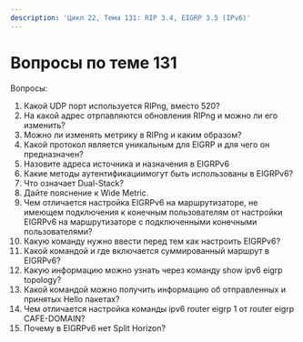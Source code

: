 ```yaml
---
description: 'Цикл 22, Тема 131: RIP 3.4, EIGRP 3.5 (IPv6)'
---
```


# Вопросы по теме 131

Вопросы:

1. Какой UDP порт используется RIPng, вместо 520?
2. На какой адрес отрпавляются обновления RIPng и можно ли его изменить?
3. Можно ли изменять метрику в RIPng и каким образом?
4. Какой протокол является уникальным для EIGRP и для чего он предназначен?
5. Назовите адреса источника и назначения в EIGRPv6
6. Какие методы аутентификациимогут быть использованы в EIGRPv6?
7. Что означает Dual-Stack?
8. Дайте пояснение к Wide Metric.
9. Чем отличается настройка EIGRPv6 на маршрутизаторе, не имеющем подключения к конечным пользователям от настройки EIGRPv6 на маршрутизаторе с подключенными конечными пользователями?
10. Какую команду нужно ввести перед тем как настроить EIGRPv6?
11. Какой командой и где включается суммированный маршрут в EIGRPv6?
12. Какую информацию можно узнать через команду show ipv6 eigrp topology?
13. Какой командой можно получить информацию об отправленных и принятых Hello пакетах?
14. Чем отличается настройка команды ipv6 router eigrp 1 от router eigrp CAFE-DOMAIN?
15. Почему в EIGRPv6 нет Split Horizon?

